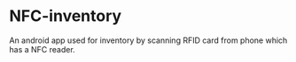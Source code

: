 
# NFC-inventory
An android app used for inventory by scanning RFID card from phone which has a NFC reader.

